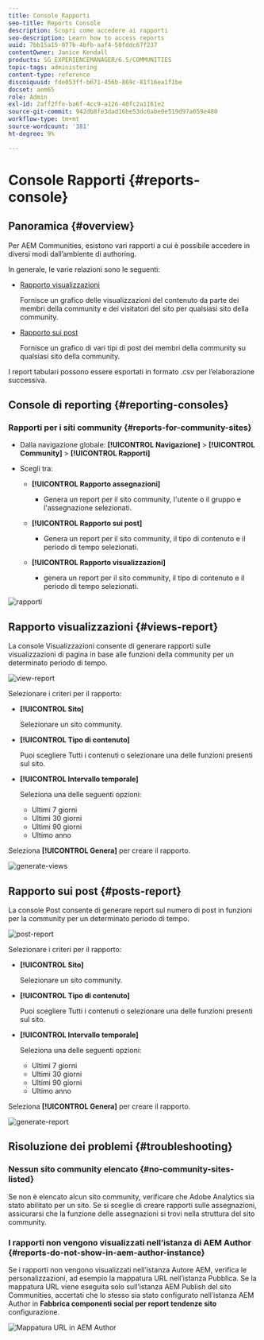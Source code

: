 ```yaml
---
title: Console Rapporti
seo-title: Reports Console
description: Scopri come accedere ai rapporti
seo-description: Learn how to access reports
uuid: 7bb15a15-077b-4bfb-aaf4-50fddc67f237
contentOwner: Janice Kendall
products: SG_EXPERIENCEMANAGER/6.5/COMMUNITIES
topic-tags: administering
content-type: reference
discoiquuid: fde053ff-b671-456b-869c-81f16ea1f1be
docset: aem65
role: Admin
exl-id: 2aff2ffe-ba6f-4cc9-a126-40fc2a1161e2
source-git-commit: 942db8fe3dad16be53dc6abe0e519d97a659e480
workflow-type: tm+mt
source-wordcount: '381'
ht-degree: 9%

---
```


# Console Rapporti {#reports-console}

## Panoramica {#overview}

Per AEM Communities, esistono vari rapporti a cui è possibile accedere in diversi modi dall’ambiente di authoring.

In generale, le varie relazioni sono le seguenti:

* [Rapporto visualizzazioni](#views-report)

   Fornisce un grafico delle visualizzazioni del contenuto da parte dei membri della community e dei visitatori del sito per qualsiasi sito della community.

* [Rapporto sui post](#posts-report)

   Fornisce un grafico di vari tipi di post dei membri della community su qualsiasi sito della community.

I report tabulari possono essere esportati in formato .csv per l’elaborazione successiva.

## Console di reporting {#reporting-consoles}

### Rapporti per i siti community {#reports-for-community-sites}

* Dalla navigazione globale: **[!UICONTROL Navigazione]** > **[!UICONTROL Community]** >  **[!UICONTROL Rapporti]**

* Scegli tra:

   * **[!UICONTROL Rapporto assegnazioni]**

      * Genera un report per il sito community, l&#39;utente o il gruppo e l&#39;assegnazione selezionati.
   * **[!UICONTROL Rapporto sui post]**

      * Genera un report per il sito community, il tipo di contenuto e il periodo di tempo selezionati.
   * **[!UICONTROL Rapporto visualizzazioni]**

      * genera un report per il sito community, il tipo di contenuto e il periodo di tempo selezionati.



![rapporti](assets/reports1.png)

## Rapporto visualizzazioni {#views-report}

La console Visualizzazioni consente di generare rapporti sulle visualizzazioni di pagina in base alle funzioni della community per un determinato periodo di tempo.

![view-report](assets/view-report.png)

Selezionare i criteri per il rapporto:

* **[!UICONTROL Sito]**

   Selezionare un sito community.

* **[!UICONTROL Tipo di contenuto]**

   Puoi scegliere Tutti i contenuti o selezionare una delle funzioni presenti sul sito.

* **[!UICONTROL Intervallo temporale]**

   Seleziona una delle seguenti opzioni:

   * Ultimi 7 giorni
   * Ultimi 30 giorni
   * Ultimi 90 giorni
   * Ultimo anno

Seleziona **[!UICONTROL Genera]** per creare il rapporto.

![generate-views](assets/generate-views.png)

## Rapporto sui post {#posts-report}

La console Post consente di generare report sul numero di post in funzioni per la community per un determinato periodo di tempo.

![post-report](assets/posts-report.png)

Selezionare i criteri per il rapporto:

* **[!UICONTROL Sito]**

   Selezionare un sito community.

* **[!UICONTROL Tipo di contenuto]**

   Puoi scegliere Tutti i contenuti o selezionare una delle funzioni presenti sul sito.

* **[!UICONTROL Intervallo temporale]**

   Seleziona una delle seguenti opzioni:

   * Ultimi 7 giorni
   * Ultimi 30 giorni
   * Ultimi 90 giorni
   * Ultimo anno

Seleziona **[!UICONTROL Genera]** per creare il rapporto.

![generate-report](assets/generate-posts-report.png)

## Risoluzione dei problemi {#troubleshooting}

### Nessun sito community elencato {#no-community-sites-listed}

Se non è elencato alcun sito community, verificare che Adobe Analytics sia stato abilitato per un sito. Se si sceglie di creare rapporti sulle assegnazioni, assicurarsi che la funzione delle assegnazioni si trovi nella struttura del sito community.

### I rapporti non vengono visualizzati nell’istanza di AEM Author {#reports-do-not-show-in-aem-author-instance}

Se i rapporti non vengono visualizzati nell’istanza Autore AEM, verifica le personalizzazioni, ad esempio la mappatura URL nell’istanza Pubblica. Se la mappatura URL viene eseguita solo sull’istanza AEM Publish del sito Communities, accertati che lo stesso sia stato configurato nell’istanza AEM Author in **Fabbrica componenti social per report tendenze sito** configurazione.

![Mappatura URL in AEM Author](assets/sitetrend.png)
